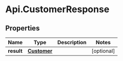 # Api.CustomerResponse

## Properties

Name | Type | Description | Notes
------------ | ------------- | ------------- | -------------
**result** | [**Customer**](Customer.md) |  | [optional] 


